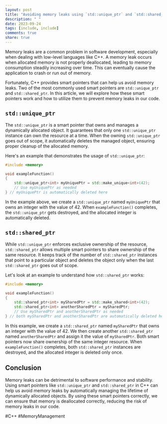```yaml
---
layout: post
title: "Avoiding memory leaks using `std::unique_ptr` and `std::shared_ptr`"
description: " "
date: 2023-09-24
tags: [include, include]
comments: true
share: true
---
```


Memory leaks are a common problem in software development, especially when dealing with low-level languages like C++. A memory leak occurs when allocated memory is not properly deallocated, leading to memory consumption steadily increasing over time. This can eventually cause the application to crash or run out of memory.

Fortunately, C++ provides smart pointers that can help us avoid memory leaks. Two of the most commonly used smart pointers are `std::unique_ptr` and `std::shared_ptr`. In this article, we will explore how these smart pointers work and how to utilize them to prevent memory leaks in our code.

## `std::unique_ptr`

The `std::unique_ptr` is a smart pointer that owns and manages a dynamically allocated object. It guarantees that only one `std::unique_ptr` instance can own the resource at a time. When the owning `std::unique_ptr` goes out of scope, it automatically deletes the managed object, ensuring proper cleanup of the allocated memory.

Here's an example that demonstrates the usage of `std::unique_ptr`:

```cpp
#include <memory>

void exampleFunction()
{
    std::unique_ptr<int> myUniquePtr = std::make_unique<int>(42);
    // Use myUniquePtr as needed
} // myUniquePtr is automatically deleted here
```

In the example above, we create a `std::unique_ptr` named `myUniquePtr` that owns an integer with the value of 42. When `exampleFunction()` completes, the `std::unique_ptr` gets destroyed, and the allocated integer is automatically deleted.

## `std::shared_ptr`

While `std::unique_ptr` enforces exclusive ownership of the resource, `std::shared_ptr` allows multiple smart pointers to share ownership of the same resource. It keeps track of the number of `std::shared_ptr` instances that point to a particular object and deletes the object only when the last `std::shared_ptr` goes out of scope.

Let's look at an example to understand how `std::shared_ptr` works:

```cpp
#include <memory>

void exampleFunction()
{
    std::shared_ptr<int> mySharedPtr = std::make_shared<int>(42);
    std::shared_ptr<int> anotherSharedPtr = mySharedPtr;
    // Use mySharedPtr and anotherSharedPtr as needed
} // both mySharedPtr and anotherSharedPtr are automatically deleted here
```

In this example, we create a `std::shared_ptr` named `mySharedPtr` that owns an integer with the value of 42. We then create another `std::shared_ptr` named `anotherSharedPtr` and assign it the value of `mySharedPtr`. Both smart pointers now share ownership of the same integer resource. When `exampleFunction()` completes, both `std::shared_ptr` instances are destroyed, and the allocated integer is deleted only once.

## Conclusion

Memory leaks can be detrimental to software performance and stability. Using smart pointers like `std::unique_ptr` and `std::shared_ptr` in C++ can help us avoid memory leaks by automatically managing the lifetime of dynamically allocated objects. By using these smart pointers correctly, we can ensure that memory is deallocated correctly, reducing the risk of memory leaks in our code.

#C++ #MemoryManagement